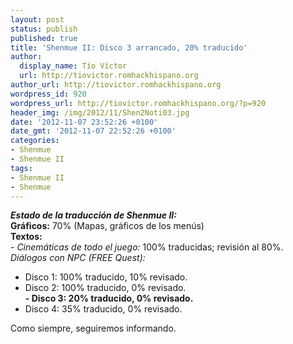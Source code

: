 ```yaml
---
layout: post
status: publish
published: true
title: 'Shenmue II: Disco 3 arrancado, 20% traducido'
author:
  display_name: Tío Víctor
  url: http://tiovictor.romhackhispano.org
author_url: http://tiovictor.romhackhispano.org
wordpress_id: 920
wordpress_url: http://tiovictor.romhackhispano.org/?p=920
header_img: /img/2012/11/Shen2Noti03.jpg
date: '2012-11-07 23:52:26 +0100'
date_gmt: '2012-11-07 22:52:26 +0100'
categories:
- Shenmue
- Shenmue II
tags:
- Shenmue II
- Shenmue
---
```

**_Estado de la traducción de Shenmue II:_**  
**Gráficos:** 70% (Mapas, gráficos de los menús)  
**Textos:**  
_- Cinemáticas de todo el juego:_ 100% traducidas; revisión al 80%.  
_Diálogos con NPC (FREE Quest):_  
- Disco 1: 100% traducido, 10% revisado.  
- Disco 2: 100% traducido, 0% revisado.  
**- Disco 3: 20% traducido, 0% revisado.**  
- Disco 4: 35% traducido, 0% revisado.

Como siempre, seguiremos informando.
